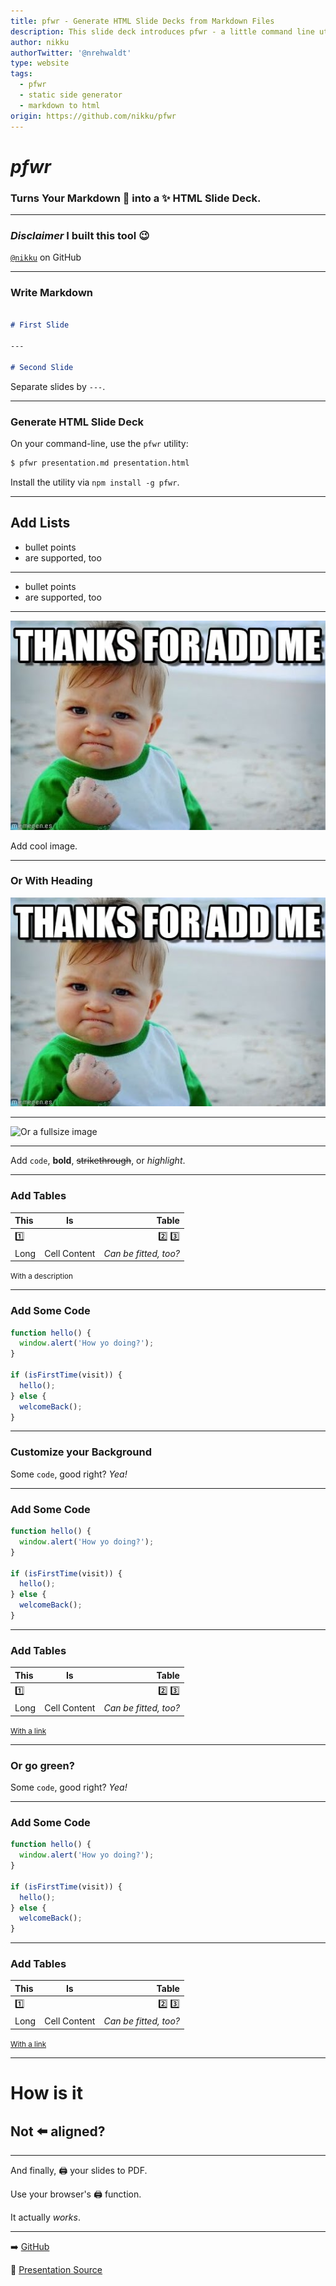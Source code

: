```yaml
---
title: pfwr - Generate HTML Slide Decks from Markdown Files
description: This slide deck introduces pfwr - a little command line utility that generates beautiful, self-contained HTML slide decks from Markdown files.
author: nikku
authorTwitter: '@nrehwaldt'
type: website
tags:
  - pfwr
  - static side generator
  - markdown to html
origin: https://github.com/nikku/pfwr
---
```


# *pfwr*

### Turns Your Markdown :memo: into a :sparkles: HTML Slide Deck.

---

### *Disclaimer* I built this tool :wink:

[`@nikku`](https://github.com/nikku) on GitHub

---

### Write Markdown

```markdown

# First Slide

---

# Second Slide

```

Separate slides by `---`.

---

### Generate HTML Slide Deck

On your command-line, use the `pfwr` utility:

```sh
$ pfwr presentation.md presentation.html
```

Install the utility via `npm install -g pfwr`.

---

## Add Lists

* bullet points
* are supported, too

---

* bullet points
* are supported, too

---

![](./assets/me.jpg)

Add cool image.

---

### Or With Heading

![](./assets/me.jpg)

---

![Or a fullsize image](https://www.space.news/wp-content/uploads/sites/38/2015/12/Big-Death-Star.jpg)

---

Add `code`, **bold**, ~~strikethrough~~, or _highlight_.

---

### Add Tables

| This | Is | Table |
| :--- | :---: | ---: |
| :one: || :two: :three: |
| Long | Cell Content | *Can be fitted, too?* |

<small>With a description</small>

---

### Add Some Code

```javascript
function hello() {
  window.alert('How yo doing?');
}

if (isFirstTime(visit)) {
  hello();
} else {
  welcomeBack();
}
```

---

<!--config
theme=funky
-->

### Customize your Background

Some `code`, good right? _Yea!_

---

<!--config
theme=funky
-->

### Add Some Code

```javascript
function hello() {
  window.alert('How yo doing?');
}

if (isFirstTime(visit)) {
  hello();
} else {
  welcomeBack();
}
```

---

<!--config
theme=funky
-->

### Add Tables

| This | Is | Table |
| :--- | :---: | ---: |
| :one: || :two: :three: |
| Long | Cell Content | *Can be fitted, too?* |

<small>[With a link](#3)</small>

---

<!--config
theme=eco
-->

### Or go green?

Some `code`, good right? _Yea!_

---

<!--config
theme=eco
-->

### Add Some Code

```javascript
function hello() {
  window.alert('How yo doing?');
}

if (isFirstTime(visit)) {
  hello();
} else {
  welcomeBack();
}
```

---

<!--config
theme=eco
-->

### Add Tables

| This | Is | Table |
| :--- | :---: | ---: |
| :one: || :two: :three: |
| Long | Cell Content | *Can be fitted, too?* |

<small>[With a link](#3)</small>

---

<!--config
align=right
-->

# How is it

## Not :arrow_left: aligned?

---

And finally, :printer: your slides to PDF.

Use your browser's :printer: function.

It actually *works*.

---

:arrow_right: [GitHub](https://github.com/nikku/pfwr)

:memo: [Presentation Source](https://github.com/nikku/pfwr/blob/main/example/presentation.md)